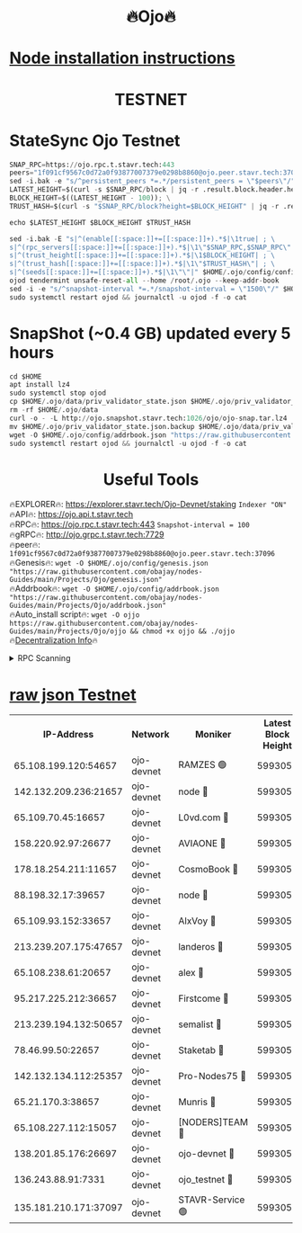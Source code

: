 <h1 align="center"> 🔥Ojo🔥</h1>

[Node installation instructions](https://github.com/obajay/nodes-Guides/tree/main/Projects/Ojo)
=

<h1 align="center"> TESTNET</h1>

# StateSync Ojo Testnet
```python
SNAP_RPC=https://ojo.rpc.t.stavr.tech:443
peers="1f091cf9567c0d72a0f93877007379e0298b8860@ojo.peer.stavr.tech:37096"
sed -i.bak -e "s/^persistent_peers *=.*/persistent_peers = \"$peers\"/" $HOME/.ojo/config/config.toml
LATEST_HEIGHT=$(curl -s $SNAP_RPC/block | jq -r .result.block.header.height); \
BLOCK_HEIGHT=$((LATEST_HEIGHT - 100)); \
TRUST_HASH=$(curl -s "$SNAP_RPC/block?height=$BLOCK_HEIGHT" | jq -r .result.block_id.hash)

echo $LATEST_HEIGHT $BLOCK_HEIGHT $TRUST_HASH

sed -i.bak -E "s|^(enable[[:space:]]+=[[:space:]]+).*$|\1true| ; \
s|^(rpc_servers[[:space:]]+=[[:space:]]+).*$|\1\"$SNAP_RPC,$SNAP_RPC\"| ; \
s|^(trust_height[[:space:]]+=[[:space:]]+).*$|\1$BLOCK_HEIGHT| ; \
s|^(trust_hash[[:space:]]+=[[:space:]]+).*$|\1\"$TRUST_HASH\"| ; \
s|^(seeds[[:space:]]+=[[:space:]]+).*$|\1\"\"|" $HOME/.ojo/config/config.toml
ojod tendermint unsafe-reset-all --home /root/.ojo --keep-addr-book
sed -i -e "s/^snapshot-interval *=.*/snapshot-interval = \"1500\"/" $HOME/.ojo/config/app.toml
sudo systemctl restart ojod && journalctl -u ojod -f -o cat
```
# SnapShot (~0.4 GB) updated every 5 hours
```python
cd $HOME
apt install lz4
sudo systemctl stop ojod
cp $HOME/.ojo/data/priv_validator_state.json $HOME/.ojo/priv_validator_state.json.backup
rm -rf $HOME/.ojo/data
curl -o - -L http://ojo.snapshot.stavr.tech:1026/ojo/ojo-snap.tar.lz4 | lz4 -c -d - | tar -x -C $HOME/.ojo --strip-components 2
mv $HOME/.ojo/priv_validator_state.json.backup $HOME/.ojo/data/priv_validator_state.json
wget -O $HOME/.ojo/config/addrbook.json "https://raw.githubusercontent.com/obajay/nodes-Guides/main/Projects/Ojo/addrbook.json"
sudo systemctl restart ojod && journalctl -u ojod -f -o cat
```
 <h1 align="center"> Useful Tools</h1>

🔥EXPLORER🔥:        https://explorer.stavr.tech/Ojo-Devnet/staking        `Indexer "ON"` \
🔥API🔥:                     https://ojo.api.t.stavr.tech \
🔥RPC🔥:                    https://ojo.rpc.t.stavr.tech:443              `Snapshot-interval = 100` \
🔥gRPC🔥:                  http://ojo.grpc.t.stavr.tech:7729 \
🔥peer🔥:                   `1f091cf9567c0d72a0f93877007379e0298b8860@ojo.peer.stavr.tech:37096` \
🔥Genesis🔥:    ```wget -O $HOME/.ojo/config/genesis.json "https://raw.githubusercontent.com/obajay/nodes-Guides/main/Projects/Ojo/genesis.json"``` \
🔥Addrbook🔥:    ```wget -O $HOME/.ojo/config/addrbook.json "https://raw.githubusercontent.com/obajay/nodes-Guides/main/Projects/Ojo/addrbook.json"``` \
🔥Auto_install script🔥: ```wget -O ojjo https://raw.githubusercontent.com/obajay/nodes-Guides/main/Projects/Ojo/ojjo && chmod +x ojjo && ./ojjo``` \
🔥[Decentralization Info](https://github.com/obajay/StateSync-snapshots/tree/main/Projects/Ojo/Decentralization)🔥



<details>
<summary>RPC Scanning</summary>

<h2 align="center"> We scan nodes in real time every 4 hours. And we provide the final result of RPC endpoints.
We cannot influence the operation of these nodes in any way. </h2>


```python
If Voting Power is higher than 0 --> then the Node is a validator of the network and may be subject to attack and be a potential threat to the chain.
```
```python
We marked such validators with a red symbol
```

</details>

[raw json Testnet](https://rpc-check.ojot.stavr.tech/ojot/rpc-ojot-result.json)
=


<table><tr><th>IP-Address</th><th>Network</th><th>Moniker</th><th>Latest Block Height</th><th>Earliest Block Height</th><th>Catching Up</th><th>Tx Index</th><th>Voting Power</th><th>Scan Time</th></tr><tr><td>65.108.199.120:54657</td><td>ojo-devnet</td><td>RAMZES 🟢</td><td>5993054</td><td>306156</td><td>False</td><td>on</td><td>0</td><td>2024-03-22T01:14:24.819855513UTC</td></tr><tr><td>142.132.209.236:21657</td><td>ojo-devnet</td><td>node 🔴</td><td>5993058</td><td>350001</td><td>False</td><td>on</td><td>1999</td><td>2024-03-22T01:14:43.904221864UTC</td></tr><tr><td>65.109.70.45:16657</td><td>ojo-devnet</td><td>L0vd.com 🔴</td><td>5993058</td><td>695918</td><td>False</td><td>off</td><td>998</td><td>2024-03-22T01:14:49.298519988UTC</td></tr><tr><td>158.220.92.97:26677</td><td>ojo-devnet</td><td>AVIAONE 🔴</td><td>5993057</td><td>2754001</td><td>False</td><td>on</td><td>19926</td><td>2024-03-22T01:14:41.120984529UTC</td></tr><tr><td>178.18.254.211:11657</td><td>ojo-devnet</td><td>CosmoBook 🔴</td><td>5993058</td><td>4392001</td><td>False</td><td>off</td><td>1047</td><td>2024-03-22T01:14:44.185543319UTC</td></tr><tr><td>88.198.32.17:39657</td><td>ojo-devnet</td><td>node 🔴</td><td>5993058</td><td>4710001</td><td>False</td><td>on</td><td>109749</td><td>2024-03-22T01:14:46.435778933UTC</td></tr><tr><td>65.109.93.152:33657</td><td>ojo-devnet</td><td>AlxVoy 🔴</td><td>5993057</td><td>4943001</td><td>False</td><td>on</td><td>6350855</td><td>2024-03-22T01:14:43.687560186UTC</td></tr><tr><td>213.239.207.175:47657</td><td>ojo-devnet</td><td>landeros 🔴</td><td>5993057</td><td>4967924</td><td>False</td><td>off</td><td>11083</td><td>2024-03-22T01:14:41.328040662UTC</td></tr><tr><td>65.108.238.61:20657</td><td>ojo-devnet</td><td>alex 🔴</td><td>5993054</td><td>5131001</td><td>False</td><td>on</td><td>11359</td><td>2024-03-22T01:14:24.516773278UTC</td></tr><tr><td>95.217.225.212:36657</td><td>ojo-devnet</td><td>Firstcome 🔴</td><td>5993055</td><td>5251946</td><td>False</td><td>on</td><td>13566</td><td>2024-03-22T01:14:30.350183998UTC</td></tr><tr><td>213.239.194.132:50657</td><td>ojo-devnet</td><td>semalist 🔴</td><td>5993054</td><td>5540522</td><td>False</td><td>on</td><td>21037</td><td>2024-03-22T01:14:25.071820651UTC</td></tr><tr><td>78.46.99.50:22657</td><td>ojo-devnet</td><td>Staketab 🔴</td><td>5993059</td><td>5668501</td><td>False</td><td>on</td><td>1276</td><td>2024-03-22T01:14:49.498630254UTC</td></tr><tr><td>142.132.134.112:25357</td><td>ojo-devnet</td><td>Pro-Nodes75 🔴</td><td>5993055</td><td>5893055</td><td>False</td><td>on</td><td>24651</td><td>2024-03-22T01:14:27.677005089UTC</td></tr><tr><td>65.21.170.3:38657</td><td>ojo-devnet</td><td>Munris 🔴</td><td>5993055</td><td>5893055</td><td>False</td><td>off</td><td>20123</td><td>2024-03-22T01:14:30.041392760UTC</td></tr><tr><td>65.108.227.112:15057</td><td>ojo-devnet</td><td>[NODERS]TEAM 🔴</td><td>5993058</td><td>5893058</td><td>False</td><td>off</td><td>9999</td><td>2024-03-22T01:14:48.793270517UTC</td></tr><tr><td>138.201.85.176:26697</td><td>ojo-devnet</td><td>ojo-devnet 🔴</td><td>5993058</td><td>5893058</td><td>False</td><td>on</td><td>1000024000</td><td>2024-03-22T01:14:49.018473087UTC</td></tr><tr><td>136.243.88.91:7331</td><td>ojo-devnet</td><td>ojo_testnet 🔴</td><td>5993055</td><td>5982345</td><td>False</td><td>off</td><td>1000</td><td>2024-03-22T01:14:32.596727390UTC</td></tr><tr><td>135.181.210.171:37097</td><td>ojo-devnet</td><td>STAVR-Service 🟢</td><td>5993054</td><td>5990001</td><td>False</td><td>on</td><td>0</td><td>2024-03-22T01:14:25.408020218UTC</td></tr></table>
